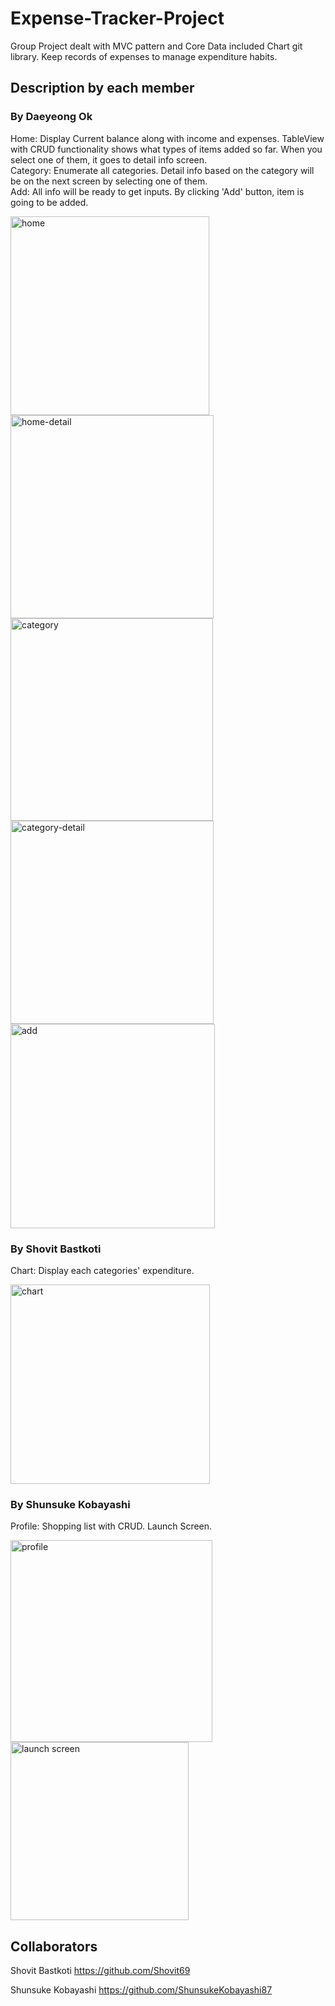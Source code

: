 # Expense-Tracker-Project

Group Project dealt with MVC pattern and Core Data included Chart git library. Keep records of expenses to manage expenditure habits.

## Description by each member

### By Daeyeong Ok
Home: Display Current balance along with income and expenses. TableView with CRUD functionality shows what types of items added so far. When you select one of them, it goes to detail info screen.<br>
Category: Enumerate all categories. Detail info based on the category will be on the next screen by selecting one of them.<br>
Add: All info will be ready to get inputs. By clicking 'Add' button, item is going to be added.

<img width="318" alt="home" src="https://user-images.githubusercontent.com/37741042/187049086-e35e5029-4a4a-44a9-910d-64659f7f498e.png"> <img width="325" alt="home-detail" src="https://user-images.githubusercontent.com/37741042/187049092-dfe1caba-7ce3-47f2-905d-f2b01485fc23.png">
<img width="324" alt="category" src="https://user-images.githubusercontent.com/37741042/187049096-cc6936ce-cf15-4f3a-8dca-82347c2058fc.png"> <img width="325" alt="category-detail" src="https://user-images.githubusercontent.com/37741042/187049099-478ed70a-be76-4028-b2a9-28d87da0f342.png">
<img width="327" alt="add" src="https://user-images.githubusercontent.com/37741042/187049104-2fbb7387-f7d1-43e1-850f-7945fb5073d6.png">


### By Shovit Bastkoti
Chart: Display each categories' expenditure.

<img width="319" alt="chart" src="https://user-images.githubusercontent.com/37741042/187049128-94a21c8f-12b3-4fc8-9cc9-78b40b85cf3f.png">


### By Shunsuke Kobayashi
Profile: Shopping list with CRUD.
Launch Screen.

<img width="323" alt="profile" src="https://user-images.githubusercontent.com/37741042/187049141-719980eb-3d5d-4c06-befa-1ff16d243452.png"> <img width="285" alt="launch screen" src="https://user-images.githubusercontent.com/37741042/187049155-16aa10ac-0727-49f5-9409-7e496431a9aa.png">


## Collaborators

Shovit Bastkoti
https://github.com/Shovit69

Shunsuke Kobayashi
https://github.com/ShunsukeKobayashi87
